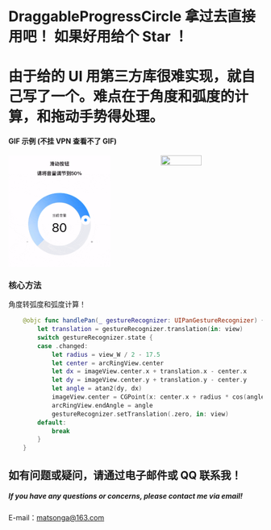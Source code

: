 # DraggableProgressCircle 拿过去直接用吧！ 如果好用给个 Star ！
# 由于给的 UI 用第三方库很难实现，就自己写了一个。难点在于角度和弧度的计算，和拖动手势得处理。
#### GIF 示例 (不挂 VPN 查看不了 GIF)

<div style="display: flex; justify-content: space-between;">
  <img src="gif/fictitious.gif" marginTop="0" width="40%" height="40%"> 
  <img src="gif/reality.gif" width="40%" height="40%"> 
</div>

### 核心方法
角度转弧度和弧度计算！
```swift
    @objc func handlePan(_ gestureRecognizer: UIPanGestureRecognizer) {
        let translation = gestureRecognizer.translation(in: view)
        switch gestureRecognizer.state {
        case .changed:
            let radius = view_W / 2 - 17.5
            let center = arcRingView.center
            let dx = imageView.center.x + translation.x - center.x
            let dy = imageView.center.y + translation.y - center.y
            let angle = atan2(dy, dx)
            imageView.center = CGPoint(x: center.x + radius * cos(angle), y: center.y + radius * sin(angle))
            arcRingView.endAngle = angle
            gestureRecognizer.setTranslation(.zero, in: view)
        default:
            break
        }
    }
```

## 如有问题或疑问，请通过电子邮件或 QQ 联系我！

##### If you have any questions or concerns, please contact me via email!

E-mail：matsonga@163.com
